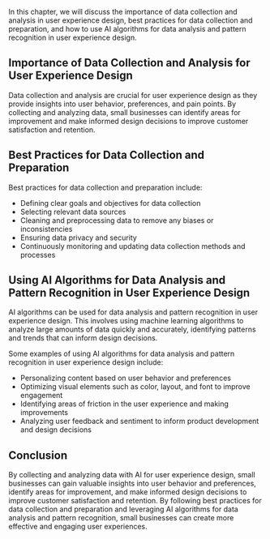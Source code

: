 

In this chapter, we will discuss the importance of data collection and analysis in user experience design, best practices for data collection and preparation, and how to use AI algorithms for data analysis and pattern recognition in user experience design.

Importance of Data Collection and Analysis for User Experience Design
---------------------------------------------------------------------

Data collection and analysis are crucial for user experience design as they provide insights into user behavior, preferences, and pain points. By collecting and analyzing data, small businesses can identify areas for improvement and make informed design decisions to improve customer satisfaction and retention.

Best Practices for Data Collection and Preparation
--------------------------------------------------

Best practices for data collection and preparation include:

* Defining clear goals and objectives for data collection
* Selecting relevant data sources
* Cleaning and preprocessing data to remove any biases or inconsistencies
* Ensuring data privacy and security
* Continuously monitoring and updating data collection methods and processes

Using AI Algorithms for Data Analysis and Pattern Recognition in User Experience Design
---------------------------------------------------------------------------------------

AI algorithms can be used for data analysis and pattern recognition in user experience design. This involves using machine learning algorithms to analyze large amounts of data quickly and accurately, identifying patterns and trends that can inform design decisions.

Some examples of using AI algorithms for data analysis and pattern recognition in user experience design include:

* Personalizing content based on user behavior and preferences
* Optimizing visual elements such as color, layout, and font to improve engagement
* Identifying areas of friction in the user experience and making improvements
* Analyzing user feedback and sentiment to inform product development and design decisions

Conclusion
----------

By collecting and analyzing data with AI for user experience design, small businesses can gain valuable insights into user behavior and preferences, identify areas for improvement, and make informed design decisions to improve customer satisfaction and retention. By following best practices for data collection and preparation and leveraging AI algorithms for data analysis and pattern recognition, small businesses can create more effective and engaging user experiences.
